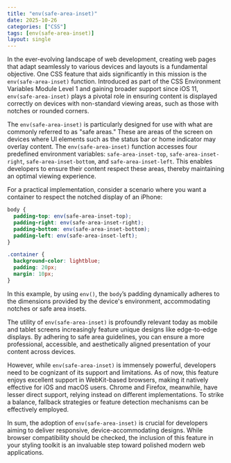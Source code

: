 ```yaml
---
title: "env(safe-area-inset)"
date: 2025-10-26
categories: ["CSS"]
tags: [env(safe-area-inset)]
layout: single
---
```


In the ever-evolving landscape of web development, creating web pages that adapt seamlessly to various devices and layouts is a fundamental objective. One CSS feature that aids significantly in this mission is the `env(safe-area-inset)` function. Introduced as part of the CSS Environment Variables Module Level 1 and gaining broader support since iOS 11, `env(safe-area-inset)` plays a pivotal role in ensuring content is displayed correctly on devices with non-standard viewing areas, such as those with notches or rounded corners.

The `env(safe-area-inset)` is particularly designed for use with what are commonly referred to as "safe areas." These are areas of the screen on devices where UI elements such as the status bar or home indicator may overlay content. The `env(safe-area-inset)` function accesses four predefined environment variables: `safe-area-inset-top`, `safe-area-inset-right`, `safe-area-inset-bottom`, and `safe-area-inset-left`. This enables developers to ensure their content respect these areas, thereby maintaining an optimal viewing experience.

For a practical implementation, consider a scenario where you want a container to respect the notched display of an iPhone:

```css
body {
  padding-top: env(safe-area-inset-top);
  padding-right: env(safe-area-inset-right);
  padding-bottom: env(safe-area-inset-bottom);
  padding-left: env(safe-area-inset-left);
}

.container {
  background-color: lightblue;
  padding: 20px;
  margin: 10px;
}
```

In this example, by using `env()`, the `body`’s padding dynamically adheres to the dimensions provided by the device's environment, accommodating notches or safe area insets.

The utility of `env(safe-area-inset)` is profoundly relevant today as mobile and tablet screens increasingly feature unique designs like edge-to-edge displays. By adhering to safe area guidelines, you can ensure a more professional, accessible, and aesthetically aligned presentation of your content across devices.

However, while `env(safe-area-inset)` is immensely powerful, developers need to be cognizant of its support and limitations. As of now, this feature enjoys excellent support in WebKit-based browsers, making it natively effective for iOS and macOS users. Chrome and Firefox, meanwhile, have lesser direct support, relying instead on different implementations. To strike a balance, fallback strategies or feature detection mechanisms can be effectively employed.

In sum, the adoption of `env(safe-area-inset)` is crucial for developers aiming to deliver responsive, device-accommodating designs. While browser compatibility should be checked, the inclusion of this feature in your styling toolkit is an invaluable step toward polished modern web applications.
